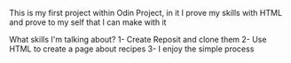 This is my first project within Odin Project, in it I prove my skills with HTML and prove to my self that I can make with it 

What skills I'm talking about? 
1- Create Reposit and clone them 
2- Use HTML  to create a page about recipes 
3- I enjoy the simple process 